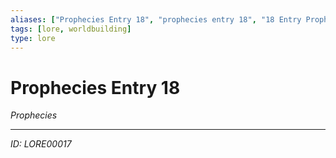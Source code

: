 ```yaml
---
aliases: ["Prophecies Entry 18", "prophecies entry 18", "18 Entry Prophecies"]
tags: [lore, worldbuilding]
type: lore
---
```


# Prophecies Entry 18

*Prophecies*

---
*ID: LORE00017*